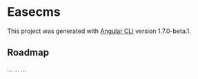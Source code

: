 # Easecms

This project was generated with [Angular CLI](https://github.com/angular/angular-cli) version 1.7.0-beta.1.


## Roadmap

...
...
...